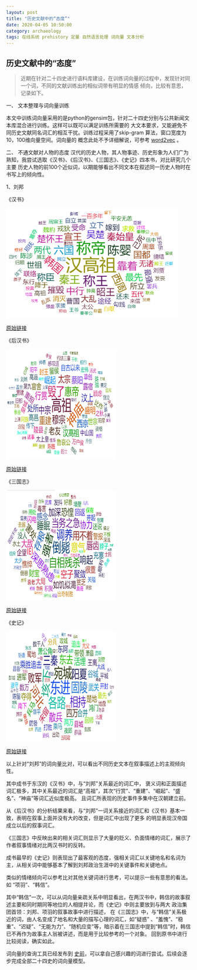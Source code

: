 ```yaml
---
layout: post
title: "历史文献中的“态度”"
date: 2020-04-05 10:50:00
category: archaeology
tags: 在线系统 prehistory 定量 自然语言处理 词向量 文本分析
---
```


## 历史文献中的“态度”

> 近期在针对二十四史进行语料库建设，在训练词向量的过程中，发现针对同一个词，不同的文献训练出的相似词带有明显的情感
倾向，比较有意思，记录如下。

一、 文本整理与词向量训练

  本文中训练词向量采用的是python的gensim包，针对二十四史分别与公共新闻文本库混合进行训练。这样可以既可以满足训练所需要的
  大文本要求，又能避免不同历史文献同名词汇的相互干扰。训练过程采用了skip-gram 算法，窗口宽度为10，100维向量空间。词向量的
  概念此处不予详细解说，可参考 [word2vec][link_word2vec] 。
  
二、 不通文献对人物的态度
  汉代的历史人物，其人物事迹、历史形象为人们广为熟知，我尝试选取《汉书》、《后汉书》、《三国志》、《史记》四本书，对比研究几个主要
  历史人物的前100个近似词，以期能够看出不同文本在叙述同一历史人物时在书写上的倾向性。
  
  1、刘邦
  
   《汉书》
   
   <img src="/img/202004/hanshu_liubang_wv.png" alt="刘邦-《汉书》" height="300">
     
   [原始链接](https://www.prehistory.cn/nlp/word2vec?posword=%E5%88%98%E9%82%A6&negword=&book=%E6%B1%89%E4%B9%A6)
   
   《后汉书》
   
   <img src="/img/202004/houhanshu_liubang.png" alt="刘邦-《后汉书》" width="300" height="300">
   
   [原始链接](https://www.prehistory.cn/nlp/word2vec?posword=%E5%88%98%E9%82%A6&negword=&book=%E5%90%8E%E6%B1%89%E4%B9%A6)
   
   《三国志》
   
   <img src="/img/202004/sanguozhi_liubang.png" alt="刘邦-《三国志》" width="300" height="300">
   
   [原始链接](https://www.prehistory.cn/nlp/word2vec?posword=%E5%88%98%E9%82%A6&negword=&book=%E4%B8%89%E5%9B%BD%E5%BF%97)
   
   《史记》
   
   <img src="/img/202004/shiji_liubang.png" alt="刘邦-《史记》" width="300" height="300">
   
   [原始链接](https://www.prehistory.cn/nlp/word2vec?posword=%E5%88%98%E9%82%A6&negword=&book=%E5%8F%B2%E8%AE%B0)  
     
     
   以上针对“刘邦”的词向量比对，可以看出不同历史文本在叙事描述上的主观倾向性。
   
   其中成书于东汉的《汉书》中，与“刘邦”关系最近的词汇中，
   褒义词和正面描述词汇极多，其中关系最近的词汇是“高祖”，其次“行赏”、“重建”、“崛起”、“盛名”、“神庙”等词汇近似度极高。
   且词汇所表现的历史事件多集中在汉朝建立前。
   
   从《后汉书》的分析结果来看，与“刘邦”一词关系接近的词汇和《汉书》基本一致，表明在叙事上面并没有大的改变，但是词汇中出现了更多
   的明显表现汉帝国成立以后的叙事词汇。
   
   《三国志》中反映出来的相关词汇则显示了大量的贬义、负面情绪的词汇，展示了作者叙事情绪对比两汉书时的反转。
   
   成书最早的《史记》则表现出了最客观的态度，强相关词汇以关键地名和名词为主，从相关词中能够基本了解到刘邦政治生涯中的关键事件和关键地点。
   
   
   类似的情绪倾向可以参考比对其他关键词进行思考，可以提示一些有意思的看法。如 “项羽”、“韩信”。
   
   其中“韩信”一次，可以从词向量亲疏关系中明显看出，在两汉书中，韩信的故事叙述主要和同时期同等地位的人相提并论，而《史记》中则主要放到与两大
   政治集团首领：刘邦、项羽的叙事故事中进行描述，   在《三国志》中，与“韩信”关系极近的词，由人名变成了地名和大量的描写心理的词汇，如“疑惑”
   、“羞愧”、“稳重”、“迟疑”、“无能为力”、“随机应变”等，暗示着在三国志中提到“韩信”时，韩信已不再作为故事主人翁被讲述，而是用于比较参考的一个对象。
   回到原书中进行比较阅读，确实如此。
   
   
   词向量的查询工具已经发布到 [史前](https://www.prehistory.cn/nlp/word2vec)，可以拿自己感兴趣的词进行尝试。后续会逐步完成全部二十四史的词向量模型。
   
   
   
[link_word2vec]: https://baike.baidu.com/item/Word2vec/22660840